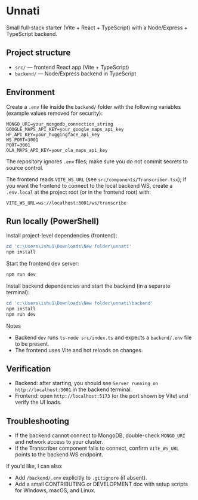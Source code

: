 # Unnati

Small full-stack starter (Vite + React + TypeScript) with a Node/Express + TypeScript backend.

## Project structure

- `src/` — frontend React app (Vite + TypeScript)
- `backend/` — Node/Express backend in TypeScript

## Environment

Create a `.env` file inside the `backend/` folder with the following variables (example values removed for security):

```
MONGO_URI=your_mongodb_connection_string
GOOGLE_MAPS_API_KEY=your_google_maps_api_key
HF_API_KEY=your_huggingface_api_key
WS_PORT=3001
PORT=3001
OLA_MAPS_API_KEY=your_ola_maps_api_key
```

The repository ignores `.env` files; make sure you do not commit secrets to source control.

The frontend reads `VITE_WS_URL` (see `src/components/Transcriber.tsx`); if you want the frontend to connect to the local backend WS, create a `.env.local` at the project root (or in the frontend root) with:

```
VITE_WS_URL=ws://localhost:3001/ws/transcribe
```

## Run locally (PowerShell)

Install project-level dependencies (frontend):

```powershell
cd 'c:\Users\ishu1\Downloads\New folder\unnati'
npm install
```

Start the frontend dev server:

```powershell
npm run dev
```

Install backend dependencies and start the backend (in a separate terminal):

```powershell
cd 'c:\Users\ishu1\Downloads\New folder\unnati\backend'
npm install
npm run dev
```

Notes
- Backend `dev` runs `ts-node src/index.ts` and expects a `backend/.env` file to be present.
- The frontend uses Vite and hot reloads on changes.

## Verification

- Backend: after starting, you should see `Server running on http://localhost:3001` in the backend terminal.
- Frontend: open `http://localhost:5173` (or the port shown by Vite) and verify the UI loads.

## Troubleshooting

- If the backend cannot connect to MongoDB, double-check `MONGO_URI` and network access to your cluster.
- If the Transcriber component fails to connect, confirm `VITE_WS_URL` points to the backend WS endpoint.

If you'd like, I can also:

- Add `/backend/.env` explicitly to `.gitignore` (if absent).
- Add a small CONTRIBUTING or DEVELOPMENT doc with setup scripts for Windows, macOS, and Linux.